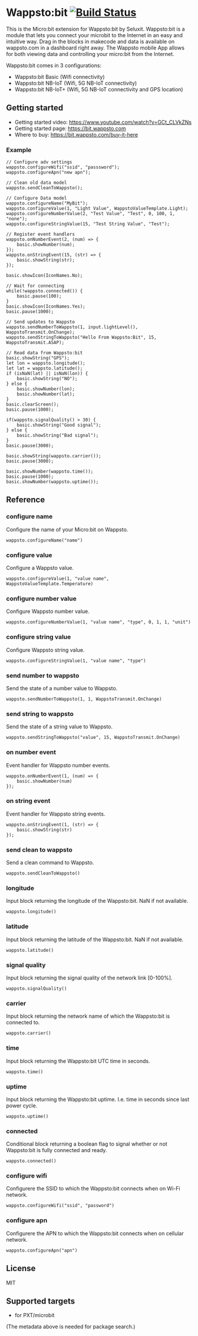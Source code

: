 # Wappsto:bit [![Build Status](https://travis-ci.com/Wappsto/pxt-wappsto.svg?branch=master)](https://travis-ci.com/Wappsto/pxt-wappsto)

This is the Micro:bit extension for Wappsto:bit by Seluxit.
Wappsto:bit is a module that lets you connect your microbit to the Internet in an easy and intuitive way.
Drag in the blocks in makecode and data is available on wappsto.com in a dashboard right away.
The Wappsto mobile App allows for both viewing data and controlling your micro:bit from the Internet.

Wappsto:bit comes in 3 configurations:
* Wappsto:bit Basic (Wifi connectivity)
* Wappsto:bit NB-IoT (Wifi, 5G NB-IoT connectivity)
* Wappsto:bit NB-IoT+ (Wifi, 5G NB-IoT connectivity and GPS location)

## Getting started
* Getting started video: https://www.youtube.com/watch?v=GCt_CLVkZNs
* Getting started page: https://bit.wappsto.com
* Where to buy: https://bit.wappsto.com/buy-it-here

### Example

```blocks
// Configure adv settings
wappsto.configureWifi("ssid", "passsword");
wappsto.configureApn("new apn");

// Clean old data model
wappsto.sendCleanToWappsto();

// Configure Data model
wappsto.configureName("MyBit");
wappsto.configureValue(1, "Light Value", WappstoValueTemplate.Light);
wappsto.configureNumberValue(2, "Test Value", "Test", 0, 100, 1, "none");
wappsto.configureStringValue(15, "Test String Value", "Test");

// Register event handlers
wappsto.onNumberEvent(2, (num) => {
    basic.showNumber(num);
});
wappsto.onStringEvent(15, (str) => {
    basic.showString(str);
});

basic.showIcon(IconNames.No);

// Wait for connecting
while(!wappsto.connected()) {
    basic.pause(100);
}
basic.showIcon(IconNames.Yes);
basic.pause(1000);

// Send updates to Wappsto
wappsto.sendNumberToWappsto(1, input.lightLevel(), WappstoTransmit.OnChange);
wappsto.sendStringToWappsto("Hello From Wappsto:Bit", 15, WappstoTransmit.ASAP);

// Read data from Wappsto:bit
basic.showString("GPS");
let lon = wappsto.longitude();
let lat = wappsto.latitude();
if (isNaN(lat) || isNaN(lon)) {
    basic.showString("NO");
} else {
    basic.showNumber(lon);
    basic.showNumber(lat);
}
basic.clearScreen();
basic.pause(1000);

if(wappsto.signalQuality() > 30) {
    basic.showString("Good signal");
} else {
    basic.showString("Bad signal");
}
basic.pause(3000);

basic.showString(wappsto.carrier());
basic.pause(3000);

basic.showNumber(wappsto.time());
basic.pause(1000);
basic.showNumber(wappsto.uptime());
```



## Reference

### configure name

Configure the name of your Micro:bit on Wappsto.

```sig
wappsto.configureName("name")
```

### configure value

Configure a Wappsto value.

```sig
wappsto.configureValue(1, "value name", WappstoValueTemplate.Temperature)
```

### configure number value

Configure Wappsto number value.

```sig
wappsto.configureNumberValue(1, "value name", "type", 0, 1, 1, "unit")
```

### configure string value

Configure Wappsto string value.

```sig
wappsto.configureStringValue(1, "value name", "type")
```

### send number to wappsto

Send the state of a number value to Wappsto.

```sig
wappsto.sendNumberToWappsto(1, 1, WappstoTransmit.OnChange)
```

### send string to wappsto

Send the state of a string value to Wappsto.

```sig
wappsto.sendStringToWappsto("value", 15, WappstoTransmit.OnChange)
```

### on number event

Event handler for Wappsto number events.

```sig
wappsto.onNumberEvent(1, (num) => {
    basic.showNumber(num)
});
```

### on string event

Event handler for Wappsto string events.

```sig
wappsto.onStringEvent(1, (str) => {
    basic.showString(str)
});
```

### send clean to wappsto

Send a clean command to Wappsto.

```sig
wappsto.sendCleanToWappsto()
```

### longitude

Input block returning the longitude of the Wappsto:bit. NaN if not available.

```sig
wappsto.longitude()
```

### latitude

Input block returning the latitude of the Wappsto:bit. NaN if not available.

```sig
wappsto.latitude()
```

### signal quality

Input block returning the signal quality of the network link [0-100%].

```sig
wappsto.signalQuality()
```

### carrier

Input block returning the network name of which the Wappsto:bit is connected to.

```sig
wappsto.carrier()
```

### time

Input block returning the Wappsto:bit UTC time in seconds.

```sig
wappsto.time()
```

### uptime

Input block returning the Wappsto:bit uptime. I.e. time in seconds since last power cycle.

```sig
wappsto.uptime()
```

### connected

Conditional block returning a boolean flag to signal whether or not Wappsto:bit is fully connected and ready.

```sig
wappsto.connected()
```

### configure wifi

Configurere the SSID to which the Wappsto:bit connects when on Wi-Fi network.

```sig
wappsto.configureWifi("ssid", "password")
```

### configure apn

Configurere the APN to which the Wappsto:bit connects when on cellular network.

```sig
wappsto.configureApn("apn")
```

## License

MIT

## Supported targets

* for PXT/microbit

(The metadata above is needed for package search.)
